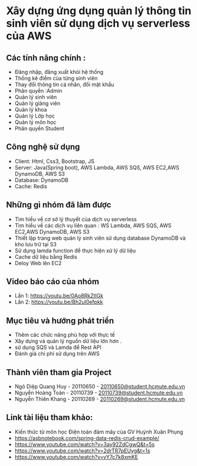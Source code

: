 # Xây dựng ứng dụng quản lý thông tin sinh viên sử dụng dịch vụ serverless của AWS

## Các tính năng chính :
* Đăng nhập, đăng xuất khỏi hệ thống
* Thống kê điểm của từng sinh viên
* Thay đổi thông tin cá nhân, đổi mật khẩu
* Phân quyền :Admin
* Quản lý sinh viên
* Quản lý giảng viên
* Quản lý khoa
* Quản lý Lớp học
* Quản lý môn học
* Phân quyền Student

## Công nghệ sử dụng
* Client: Html, Css3, Bootstrap, JS
* Server: Java(Spring boot), AWS Lambda, AWS SQS, AWS EC2,AWS DynamoDB, AWS S3
* Database: DynamoDB
* Cache:  Redis

## Những gì nhóm đã làm được
* Tìm hiểu về cơ sở lý thuyết của dịch vụ serverless
* Tìm hiểu về các dịch vụ liên quan : WS Lambda, AWS SQS, AWS EC2,AWS DynamoDB, AWS S3
* Thiết lập trang web quản lý sinh viên sử dụng database DynamoDB và kho lưu trữ tại S3
* Sử dụng lamda function để thực hiện xử lý dữ liệu
* Cache dữ liệu bằng Redis
* Deloy Web lên EC2

## Video báo cáo của nhóm
* Lần 1: https://youtu.be/0Ao8RkZtlGk
* Lần 2: https://youtu.be/Bh2ul0efpkk
## Mục tiêu và hướng phát triển
* Thêm các chức năng phù hợp với thực tế
* Xây dựng và quản lý nguồn dữ liệu lớn hơn .
* sử dụng SQS và Lamda để Rest API
* Đánh giá chi phí sử dụng trên AWS

## Thành viên tham gia Project
* Ngô Diệp Quang Huy - 20110650 - 20110650@student.hcmute.edu.vn
* Nguyễn Hoàng Toàn - 20110739 - 20110739@student.hcmute.edu.vn
* Nguyễn Thiên Khang - 20110269 - 20110269@student.hcmute.edu.vn

## Link tài liệu tham khảo:
* Kiến thức từ môn học Điện toán đám mây của GV Huỳnh Xuân Phụng
* https://asbnotebook.com/spring-data-redis-crud-example/
* https://www.youtube.com/watch?v=3ay92ZdCgwQ&t=5s
* https://www.youtube.com/watch?v=2drTR7pEUyg&t=1s
* https://www.youtube.com/watch?v=vY7c7k8xmKE
